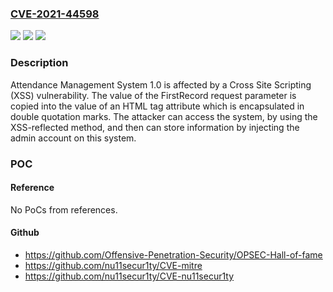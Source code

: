 ### [CVE-2021-44598](https://cve.mitre.org/cgi-bin/cvename.cgi?name=CVE-2021-44598)
![](https://img.shields.io/static/v1?label=Product&message=n%2Fa&color=blue)
![](https://img.shields.io/static/v1?label=Version&message=n%2Fa&color=blue)
![](https://img.shields.io/static/v1?label=Vulnerability&message=n%2Fa&color=brighgreen)

### Description

Attendance Management System 1.0 is affected by a Cross Site Scripting (XSS) vulnerability. The value of the FirstRecord request parameter is copied into the value of an HTML tag attribute which is encapsulated in double quotation marks. The attacker can access the system, by using the XSS-reflected method, and then can store information by injecting the admin account on this system.

### POC

#### Reference
No PoCs from references.

#### Github
- https://github.com/Offensive-Penetration-Security/OPSEC-Hall-of-fame
- https://github.com/nu11secur1ty/CVE-mitre
- https://github.com/nu11secur1ty/CVE-nu11secur1ty

